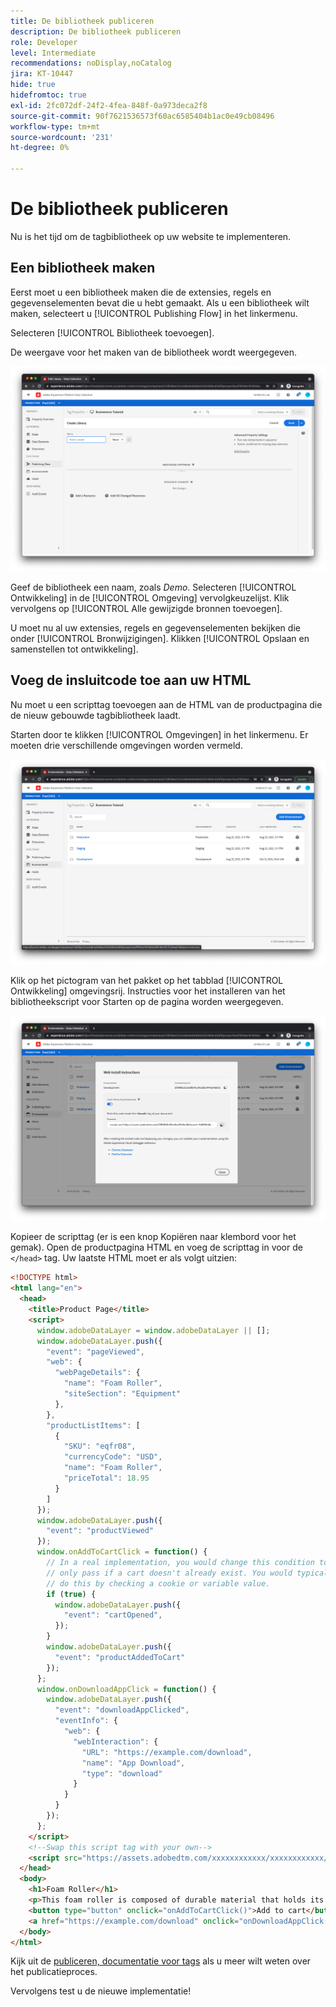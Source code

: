 ```yaml
---
title: De bibliotheek publiceren
description: De bibliotheek publiceren
role: Developer
level: Intermediate
recommendations: noDisplay,noCatalog
jira: KT-10447
hide: true
hidefromtoc: true
exl-id: 2fc072df-24f2-4fea-848f-0a973deca2f8
source-git-commit: 90f7621536573f60ac6585404b1ac0e49cb08496
workflow-type: tm+mt
source-wordcount: '231'
ht-degree: 0%

---
```


# De bibliotheek publiceren

Nu is het tijd om de tagbibliotheek op uw website te implementeren.

## Een bibliotheek maken

Eerst moet u een bibliotheek maken die de extensies, regels en gegevenselementen bevat die u hebt gemaakt. Als u een bibliotheek wilt maken, selecteert u [!UICONTROL Publishing Flow] in het linkermenu.

Selecteren [!UICONTROL Bibliotheek toevoegen].

De weergave voor het maken van de bibliotheek wordt weergegeven.

![tagbibliotheek maken](../../../assets/implementation-strategy/tags-library-creation.png)

Geef de bibliotheek een naam, zoals _Demo_. Selecteren [!UICONTROL Ontwikkeling] in de [!UICONTROL Omgeving] vervolgkeuzelijst. Klik vervolgens op [!UICONTROL Alle gewijzigde bronnen toevoegen].

U moet nu al uw extensies, regels en gegevenselementen bekijken die onder [!UICONTROL Bronwijzigingen]. Klikken [!UICONTROL Opslaan en samenstellen tot ontwikkeling].

## Voeg de insluitcode toe aan uw HTML

Nu moet u een scripttag toevoegen aan de HTML van de productpagina die de nieuw gebouwde tagbibliotheek laadt.

Starten door te klikken [!UICONTROL Omgevingen] in het linkermenu. Er moeten drie verschillende omgevingen worden vermeld.

![Labels-omgevingen](../../../assets/implementation-strategy/tags-environments.png)

Klik op het pictogram van het pakket op het tabblad [!UICONTROL Ontwikkeling] omgevingsrij. Instructies voor het installeren van het bibliotheekscript voor Starten op de pagina worden weergegeven.

![Installatie-instructies voor tags](../../../assets/implementation-strategy/tags-installation-instructions.png)

Kopieer de scripttag (er is een knop Kopiëren naar klembord voor het gemak). Open de productpagina HTML en voeg de scripttag in voor de `</head>` tag. Uw laatste HTML moet er als volgt uitzien:

```html
<!DOCTYPE html>
<html lang="en">
  <head>
    <title>Product Page</title>
    <script>
      window.adobeDataLayer = window.adobeDataLayer || [];
      window.adobeDataLayer.push({
        "event": "pageViewed",
        "web": {
          "webPageDetails": {
            "name": "Foam Roller",
            "siteSection": "Equipment"
          },
        },
        "productListItems": [
          {
            "SKU": "eqfr08",
            "currencyCode": "USD",
            "name": "Foam Roller",
            "priceTotal": 18.95
          }
        ]
      });
      window.adobeDataLayer.push({
        "event": "productViewed"
      });
      window.onAddToCartClick = function() {
        // In a real implementation, you would change this condition to 
        // only pass if a cart doesn't already exist. You would typically 
        // do this by checking a cookie or variable value.
        if (true) {
          window.adobeDataLayer.push({
            "event": "cartOpened",
          });
        }
        window.adobeDataLayer.push({
          "event": "productAddedToCart"
        });
      };
      window.onDownloadAppClick = function() {
        window.adobeDataLayer.push({
          "event": "downloadAppClicked",
          "eventInfo": {
            "web": {
              "webInteraction": {
                "URL": "https://example.com/download",
                "name": "App Download",
                "type": "download"
              }
            }
          }
        });
      };
    </script>
    <!--Swap this script tag with your own-->
    <script src="https://assets.adobedtm.com/xxxxxxxxxxxx/xxxxxxxxxxxx/launch-xxxxxxxxxxxx-development.min.js" async></script>
  </head>
  <body>
    <h1>Foam Roller</h1>
    <p>This foam roller is composed of durable material that holds its shape and delivers deep tissue therapy. Purchase now for only $18.95!</p>
    <button type="button" onclick="onAddToCartClick()">Add to cart</button>
    <a href="https://example.com/download" onclick="onDownloadAppClick()">Download the app</a>
  </body>
</html>
```

Kijk uit de [publiceren, documentatie voor tags](https://experienceleague.adobe.com/docs/experience-platform/tags/publish/overview.html) als u meer wilt weten over het publicatieproces.

Vervolgens test u de nieuwe implementatie!
